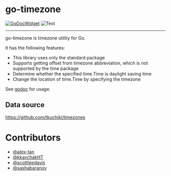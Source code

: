 # go-timezone

[![GoDocWidget]][GoDocReference] ![Test](https://github.com/tkuchiki/go-timezone/workflows/Test/badge.svg)

[GoDocWidget]:https://godoc.org/github.com/tkuchiki/go-timezone?status.svg
[GoDocReference]:https://godoc.org/github.com/tkuchiki/go-timezone

----

go-timezone is timezone utility for Go.  

It has the following features:

- This library uses only the standard package
- Supports getting offset from timezone abbreviation, which is not supported by the time package
- Determine whether the specified time.Time is daylight saving time
- Change the location of time.Time by specifying the timezone

See [godoc][GoDocReference] for usage.

## Data source

https://github.com/tkuchiki/timezones

# Contributors

- [@alex-tan](https://github.com/alex-tan)
- [@kkavchakHT](https://github.com/kkavchakHT)
- [@scottleedavis](https://github.com/scottleedavis)
- [@sashabaranov](https://github.com/sashabaranov)
